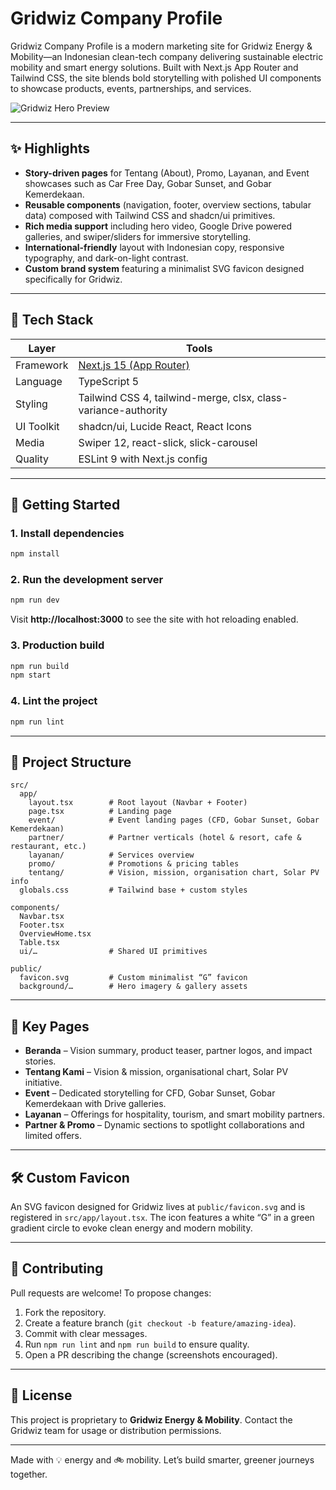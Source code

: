 ﻿# Gridwiz Company Profile

Gridwiz Company Profile is a modern marketing site for Gridwiz Energy & Mobility—an Indonesian clean-tech company delivering sustainable electric mobility and smart energy solutions. Built with Next.js App Router and Tailwind CSS, the site blends bold storytelling with polished UI components to showcase products, events, partnerships, and services.

![Gridwiz Hero Preview](public/rektor-gridwiz.JPG)

---

## ✨ Highlights

- **Story-driven pages** for Tentang (About), Promo, Layanan, and Event showcases such as Car Free Day, Gobar Sunset, and Gobar Kemerdekaan.
- **Reusable components** (navigation, footer, overview sections, tabular data) composed with Tailwind CSS and shadcn/ui primitives.
- **Rich media support** including hero video, Google Drive powered galleries, and swiper/sliders for immersive storytelling.
- **International-friendly** layout with Indonesian copy, responsive typography, and dark-on-light contrast.
- **Custom brand system** featuring a minimalist SVG favicon designed specifically for Gridwiz.

---

## 🧱 Tech Stack

| Layer      | Tools                                                          |
| ---------- | -------------------------------------------------------------- |
| Framework  | [Next.js 15 (App Router)](https://nextjs.org/)                 |
| Language   | TypeScript 5                                                   |
| Styling    | Tailwind CSS 4, tailwind-merge, clsx, class-variance-authority |
| UI Toolkit | shadcn/ui, Lucide React, React Icons                           |
| Media      | Swiper 12, react-slick, slick-carousel                         |
| Quality    | ESLint 9 with Next.js config                                   |

---

## 🚀 Getting Started

### 1. Install dependencies

```bash
npm install
```

### 2. Run the development server

```bash
npm run dev
```

Visit **http://localhost:3000** to see the site with hot reloading enabled.

### 3. Production build

```bash
npm run build
npm start
```

### 4. Lint the project

```bash
npm run lint
```

---

## 📁 Project Structure

```
src/
  app/
    layout.tsx        # Root layout (Navbar + Footer)
    page.tsx          # Landing page
    event/            # Event landing pages (CFD, Gobar Sunset, Gobar Kemerdekaan)
    partner/          # Partner verticals (hotel & resort, cafe & restaurant, etc.)
    layanan/          # Services overview
    promo/            # Promotions & pricing tables
    tentang/          # Vision, mission, organisation chart, Solar PV info
  globals.css         # Tailwind base + custom styles

components/
  Navbar.tsx
  Footer.tsx
  OverviewHome.tsx
  Table.tsx
  ui/…                # Shared UI primitives

public/
  favicon.svg         # Custom minimalist “G” favicon
  background/…        # Hero imagery & gallery assets
```

---

## 🌱 Key Pages

- **Beranda** – Vision summary, product teaser, partner logos, and impact stories.
- **Tentang Kami** – Vision & mission, organisational chart, Solar PV initiative.
- **Event** – Dedicated storytelling for CFD, Gobar Sunset, Gobar Kemerdekaan with Drive galleries.
- **Layanan** – Offerings for hospitality, tourism, and smart mobility partners.
- **Partner & Promo** – Dynamic sections to spotlight collaborations and limited offers.

---

## 🛠 Custom Favicon

An SVG favicon designed for Gridwiz lives at `public/favicon.svg` and is registered in `src/app/layout.tsx`. The icon features a white “G” in a green gradient circle to evoke clean energy and modern mobility.

---

## 🤝 Contributing

Pull requests are welcome! To propose changes:

1. Fork the repository.
2. Create a feature branch (`git checkout -b feature/amazing-idea`).
3. Commit with clear messages.
4. Run `npm run lint` and `npm run build` to ensure quality.
5. Open a PR describing the change (screenshots encouraged).

---

## 📄 License

This project is proprietary to **Gridwiz Energy & Mobility**. Contact the Gridwiz team for usage or distribution permissions.

---

Made with 💡 energy and 🚲 mobility. Let’s build smarter, greener journeys together.
